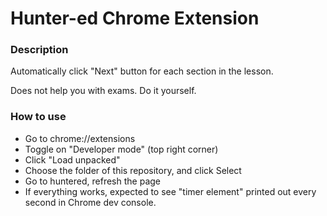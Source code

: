 # Hunter-ed Chrome Extension

### Description

Automatically click "Next" button for each section in the lesson.

Does not help you with exams. Do it yourself.

### How to use

* Go to chrome://extensions
* Toggle on "Developer mode" (top right corner)
* Click "Load unpacked"
* Choose the folder of this repository, and click Select
* Go to huntered, refresh the page
* If everything works, expected to see "timer element" printed out every second
  in Chrome dev console.
